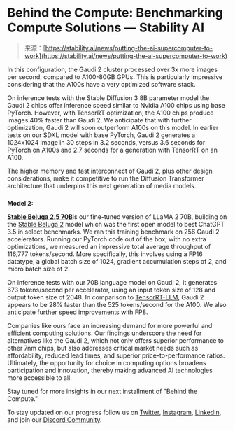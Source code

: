 <!--yml
category: 未分类
date: 2024-05-27 14:50:01
-->

# Behind the Compute: Benchmarking Compute Solutions — Stability AI

> 来源：[https://stability.ai/news/putting-the-ai-supercomputer-to-work](https://stability.ai/news/putting-the-ai-supercomputer-to-work)

In this configuration, the Gaudi 2 cluster processed over 3x more images per second, compared to A100-80GB GPUs. This is particularly impressive considering that the A100s have a very optimized software stack. 

On inference tests with the Stable Diffusion 3 8B parameter model the Gaudi 2 chips offer inference speed similar to Nvidia A100 chips using base PyTorch. However, with TensorRT optimization, the A100 chips produce images 40% faster than Gaudi 2\. We anticipate that with further optimization, Gaudi 2 will soon outperform A100s on this model. In earlier tests on our SDXL model with base PyTorch, Gaudi 2 generates a 1024x1024 image in 30 steps in 3.2 seconds, versus 3.6 seconds for PyTorch on A100s and 2.7 seconds for a generation with TensorRT on an A100. 

The higher memory and fast interconnect of Gaudi 2, plus other design considerations, make it competitive to run the Diffusion Transformer architecture that underpins this next generation of media models.

### 
**Model 2:**

[**Stable Beluga 2.5 70B**](https://stability.ai/news/stable-beluga-large-instruction-fine-tuned-models)is our fine-tuned version of LLaMA 2 70B, building on the [Stable Beluga 2](https://stability.ai/news/stable-beluga-large-instruction-fine-tuned-models) model which was the first open model to best ChatGPT 3.5 in select benchmarks. We ran this training benchmark on 256 Gaudi 2 accelerators. Running our PyTorch code out of the box, with no extra optimizations, we measured an impressive total average throughput of 116,777 tokens/second. More specifically, this involves using a FP16 datatype, a global batch size of 1024, gradient accumulation steps of 2, and micro batch size of 2.

On inference tests with our 70B language model on Gaudi 2, it generates 673 tokens/second per accelerator, using an input token size of 128 and output token size of 2048\. In comparison to [TensorRT-LLM](https://nvidia.github.io/TensorRT-LLM/performance.html), Gaudi 2 appears to be 28% faster than the 525 tokens/second for the A100\. We also anticipate further speed improvements with FP8.

Companies like ours face an increasing demand for more powerful and efficient computing solutions. Our findings underscore the need for alternatives like the Gaudi 2, which not only offers superior performance to other 7nm chips, but also addresses critical market needs such as affordability, reduced lead times, and superior price-to-performance ratios. Ultimately, the opportunity for choice in computing options broadens participation and innovation, thereby making advanced AI technologies more accessible to all.

Stay tuned for more insights in our next installment of "Behind the Compute." 

To stay updated on our progress follow us on [Twitter](https://twitter.com/stabilityai), [Instagram](https://www.instagram.com/stability.ai/), [LinkedIn](https://www.linkedin.com/company/stability-ai), and join our [Discord Community](https://discord.gg/stablediffusion).